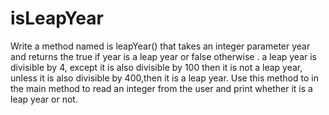 # isLeapYear
Write a method named is leapYear() that takes an integer parameter year and returns the true if year is  a leap year or false otherwise . a leap year is divisible by 4,  except it is also divisible by 100 then it is not a leap year, unless it is also divisible by 400,then it is a leap year. Use this method to in the main method to read an integer from the user and print whether it is a leap year or not.

